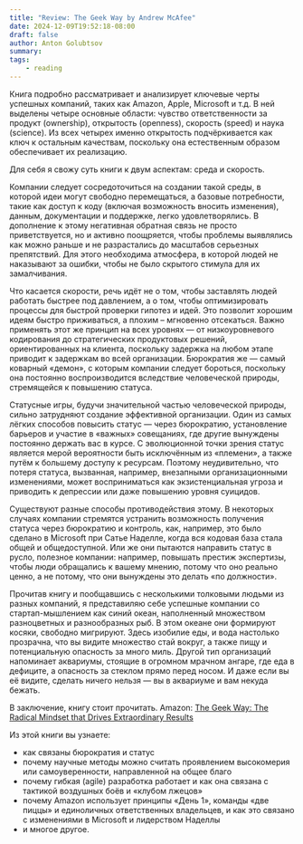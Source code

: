 ```yaml
---
title: "Review: The Geek Way by Andrew McAfee"
date: 2024-12-09T19:52:18-08:00
draft: false
author: Anton Golubtsov
summary:
tags:
    - reading
---
```


Книга подробно рассматривает и анализирует ключевые черты успешных компаний, таких как Amazon, Apple, Microsoft и т.д. В ней выделены четыре основные области: чувство ответственности за продукт (ownership), открытость (openness), скорость (speed) и наука (science). Из всех четырех именно открытость подчёркивается как ключ к остальным качествам, поскольку она естественным образом обеспечивает их реализацию.

Для себя я свожу суть книги к двум аспектам: среда и скорость.

Компании следует сосредоточиться на создании такой среды, в которой идеи могут свободно перемещаться, а базовые потребности, такие как доступ к коду (включая возможность вносить изменения), данным, документации и поддержке, легко удовлетворялись. В дополнение к этому негативная обратная связь не просто приветствуется, но и активно поощряется, чтобы проблемы выявлялись как можно раньше и не разрастались до масштабов серьезных препятствий. Для этого необходима атмосфера, в которой людей не наказывают за ошибки, чтобы не было скрытого стимула для их замалчивания.

Что касается скорости, речь идёт не о том, чтобы заставлять людей работать быстрее под давлением, а о том, чтобы оптимизировать процессы для быстрой проверки гипотез и идей. Это позволит хорошим идеям быстро приживаться, а плохим – мгновенно отсекаться. Важно применять этот же принцип на всех уровнях — от низкоуровневого кодирования до стратегических продуктовых решений, ориентированных на клиента, поскольку задержка на любом этапе приводит к задержкам во всей организации. Бюрократия же — самый коварный «демон», с которым компании следует бороться, поскольку она постоянно воспроизводится вследствие человеческой природы, стремящейся к повышению статуса.

Статусные игры, будучи значительной частью человеческой природы, сильно затрудняют создание эффективной организации. Один из самых лёгких способов повысить статус — через бюрократию, установление барьеров и участие в «важных» совещаниях, где другие вынуждены постоянно держать вас в курсе. С эволюционной точки зрения статус является мерой вероятности быть исключённым из «племени», а также путём к большему доступу к ресурсам. Поэтому неудивительно, что потеря статуса, вызванная, например, внезапными организационными изменениями, может восприниматься как экзистенциальная угроза и приводить к депрессии или даже повышению уровня суицидов.

Существуют разные способы противодействия этому. В некоторых случаях компании стремятся устранить возможность получения статуса через бюрократию и контроль, как, например, это было сделано в Microsoft при Сатье Наделле, когда вся кодовая база стала общей и общедоступной. Или же они пытаются направить статус в русло, полезное компании: например, повышать престиж экспертизы, чтобы люди обращались к вашему мнению, потому что оно реально ценно, а не потому, что они вынуждены это делать «по должности».

Прочитав книгу и пообщавшись с несколькими толковыми людьми из разных компаний, я представиляю себе успешные компании со стартап-мышлением как синий океан, наполненный множеством разноцветных и разнообразных рыб. В этом океане они формируют косяки, свободно мигрируют. Здесь изобилие еды, и вода настолько прозрачна, что вы видите множество стай вокруг, а также пищу и потенциальную опасность за много миль. Другой тип организаций напоминает аквариумы, стоящие в огромном мрачном ангаре, где еда в дефиците, а опасность за стеклом прямо перед носом. И даже если вы её видите, сделать ничего нельзя — вы в аквариуме и вам некуда бежать.

В заключение, книгу стоит прочитать. Amazon: [The Geek Way: The Radical Mindset that Drives Extraordinary Results](https://www.amazon.com/Geek-Way-Radical-Transforming-Business/dp/0316436704)

Из этой книги вы узнаете:

-   как связаны бюрократия и статус
-   почему научные методы можно считать проявлением высокомерия или самоуверенности, направленной на общее благо
-   почему гибкая (agile) разработка работает и как она связана с тактикой воздушных боёв и «клубом лжецов»
-   почему Amazon использует принципы «День 1», команды «две пиццы» и единоличных ответственных владельцев, и как это связано с изменениями в Microsoft и лидерством Наделлы
-   и многое другое.
